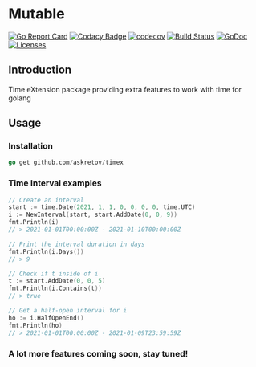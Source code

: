 # Mutable
[![Go Report Card](https://goreportcard.com/badge/github.com/askretov/timex)](https://goreportcard.com/report/github.com/askretov/timex)
[![Codacy Badge](https://app.codacy.com/project/badge/Grade/8f1471f2c592442cab747c39766ed58c)](https://www.codacy.com/gh/askretov/timex/dashboard?utm_source=github.com&amp;utm_medium=referral&amp;utm_content=askretov/timex&amp;utm_campaign=Badge_Grade)
[![codecov](https://codecov.io/gh/askretov/mutable/branch/master/graph/badge.svg)](https://codecov.io/gh/askretov/timex)
[![Build Status](https://travis-ci.org/askretov/timex.svg?branch=master)](https://travis-ci.org/askretov/timex)
[![GoDoc](https://godoc.org/github.com/askretov/timex?status.svg)](https://godoc.org/github.com/askretov/timex)
[![Licenses](https://img.shields.io/badge/license-mit-brightgreen.svg)](https://opensource.org/licenses/BSD-3-Clause)

## Introduction
Time eXtension package providing extra features to work with time for golang

## Usage
### Installation
```go
go get github.com/askretov/timex
```
### Time Interval examples
```go
// Create an interval
start := time.Date(2021, 1, 1, 0, 0, 0, 0, time.UTC)
i := NewInterval(start, start.AddDate(0, 0, 9))
fmt.Println(i)
// > 2021-01-01T00:00:00Z - 2021-01-10T00:00:00Z

// Print the interval duration in days
fmt.Println(i.Days())
// > 9

// Check if t inside of i
t := start.AddDate(0, 0, 5)
fmt.Println(i.Contains(t))
// > true

// Get a half-open interval for i
ho := i.HalfOpenEnd()
fmt.Println(ho)
// > 2021-01-01T00:00:00Z - 2021-01-09T23:59:59Z
```
### A lot more features coming soon, stay tuned!
